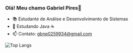 ### Olá! Meu chamo Gabriel Pires👋
- 📚 Estudante de Análise e Desenvolvimento de Sistemas
- 🌱 Estudando Java ☕
- 📫 Contato: gbnp0259934@gmail.com



![Top Langs](https://github-readme-stats.vercel.app/api/top-langs/?username=GabrielPires123&layout=compact)

<link rel="stylesheet" type='text/css' href="https://cdn.jsdelivr.net/gh/devicons/devicon@latest/devicon.min.css" />

